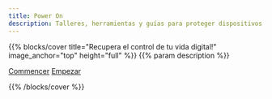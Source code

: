 ```yaml
---
title: Power On
description: Talleres, herramientas y guías para proteger dispositivos, evadir vigilancia y reconstruir autonomía — especialmente para sobrevivientes de abuso tecnológico. Código abierto. Multilingüe. Construido por la comunidad.
---
```


{{% blocks/cover title="Recupera el control de tu vida digital!" image_anchor="top" height="full" %}}
{{% param description %}}

<a class="btn btn-lg btn-secondary" href="docs/guias/">Commencer</a>
<a class="btn btn-lg btn-primary me-3" href="acerca-de/">Empezar</a>

{{% /blocks/cover %}}